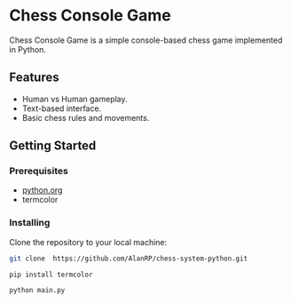 # Chess Console Game

Chess Console Game is a simple console-based chess game implemented in Python.

## Features

- Human vs Human gameplay.
- Text-based interface.
- Basic chess rules and movements.

## Getting Started

### Prerequisites

- [python.org](https://www.python.org/)
- termcolor


### Installing

Clone the repository to your local machine:

```bash
git clone  https://github.com/AlanRP/chess-system-python.git

pip install termcolor

python main.py